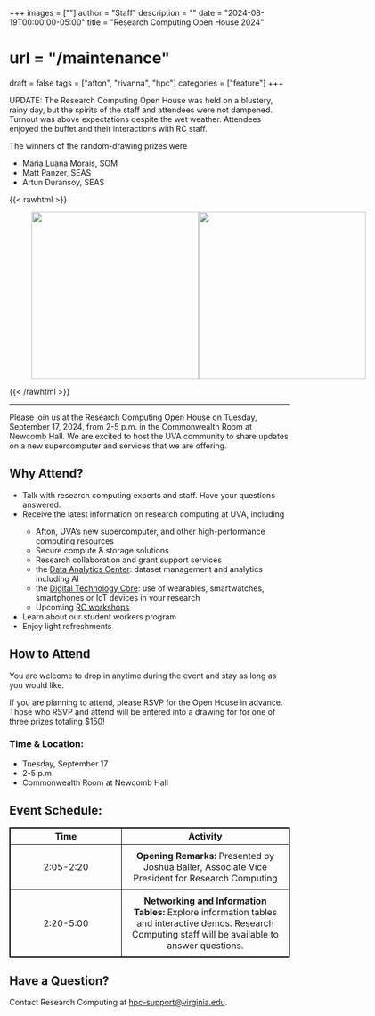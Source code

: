 +++
images = [""]
author = "Staff"
description = ""
date = "2024-08-19T00:00:00-05:00"
title = "Research Computing Open House 2024"
# url = "/maintenance"
draft = false
tags = ["afton", "rivanna", "hpc"]
categories = ["feature"]
+++

UPDATE: The Research Computing Open House was held on a blustery, rainy day, but the spirits of the staff and attendees were not dampened.  Turnout was above expectations despite the wet weather.  Attendees enjoyed the buffet and their interactions with RC staff.  

The winners of the random-drawing prizes were
* Maria Luana Morais, SOM
* Matt Panzer, SEAS
* Artun Duransoy, SEAS

{{< rawhtml >}}
<figure class="half" style="display:flex">
    <img style="width:300px" "height:200px" src="/images/OpenHouse1_2024.jpg">
    <img style="width:300px" "height:200px" src="/images/OpenHouse2_2024.jpg">
</figure>
{{< /rawhtml >}}

---

Please join us at the Research Computing Open House on Tuesday, September 17, 2024, from 2-5 p.m. in the Commonwealth Room at Newcomb Hall. We are excited to host the UVA community to share updates on a new supercomputer and services that we are offering. 

## Why Attend? 

<ul>
    <li> Talk with research computing experts and staff.  Have your questions answered. </li>
    <li> Receive the latest information on research computing at UVA, including </li>
    <ul>
        <li> Afton, UVA’s new supercomputer, and other high-performance computing resources </li>
		<li> Secure compute & storage solutions </li>
        <li> Research collaboration and grant support services </li>
        <li> the <a href="https://www.rc.virginia.edu/service/dac/">Data Analytics Center</a>: dataset management and analytics including AI </li>
        <li> the <a href="https://www.rc.virginia.edu/service/dtc/">Digital Technology Core</a>: use of wearables, smartwatches, smartphones or IoT devices in your research </li> 
		<li> Upcoming <a href="https://www.rc.virginia.edu/education/workshops/">RC workshops</a> </li>
    </ul>
    <li> Learn about our student workers program </li>
    <li> Enjoy light refreshments </li>
</ul>

## How to Attend 

You are welcome to drop in anytime during the event and stay as long as you would like.   

If you are planning to attend, please RSVP for the Open House in advance. Those who RSVP and attend will be entered into a drawing for for one of three prizes totaling $150! 

<!-- Removed RSVP button -->
<!-- <a style="display:flex; justify-content:center" href="https://forms.office.com/r/sU21zpidFq"><button  class="btn btn-primary btn-sm">RSVP for the Open House</button></a> -->


### Time & Location: 

<ul>
    <li> Tuesday, September 17 </li>
    <li> 2-5 p.m. </li>
    <li> Commonwealth Room at Newcomb Hall </li>
</ul>


<style>
  table {
    border-collapse: collapse;
  }
  table, th, td {
    border: 1px solid black;
    text-align: Center;
  }
  .no-wrap {
    white-space: nowrap;
  }
  td {
    padding: 10px;
  }
</style>

## Event Schedule:

<table>
  <colgroup>
    <col style="width: 200px;">
    <col style="width: auto;"> <!-- This sets the rest of the columns to take the remaining space -->
  </colgroup>
  <tr>
    <th>Time</th>
    <th>Activity</th>
  </tr>
  <tr>
    <td class="no-wrap">2:05-2:20</td>
    <td> <strong> Opening Remarks: </strong>
        Presented by Joshua Baller, Associate Vice President for Research Computing 
    </td>
  </tr>
  <tr>
    <td class="no-wrap">2:20-5:00</td>
    <td> <strong> Networking and Information Tables: </strong>
         Explore information tables and interactive demos. Research Computing staff will be available to answer questions. 
    </td>
  </tr>
</table>

## Have a Question?

Contact Research Computing at hpc-support@virginia.edu. 



